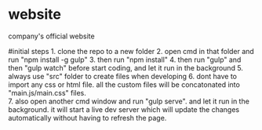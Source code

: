 # website
company's official website

#initial steps
	1. clone the repo to a new folder
	2. open cmd in that folder and run "npm install -g gulp"
	3. then run "npm install"
	4. then run "gulp" and then "gulp watch" before start coding, and let it run in the background
	5. always use "src" folder to create files when developing
	6. dont have to import any css or html file. all the custom files will be concatonated into "main.js/main.css" files.  
	7. also open another cmd window and run "gulp serve". and let it run in the background.
		it will start a live dev server which will update the changes automatically without having to refresh the page.
		